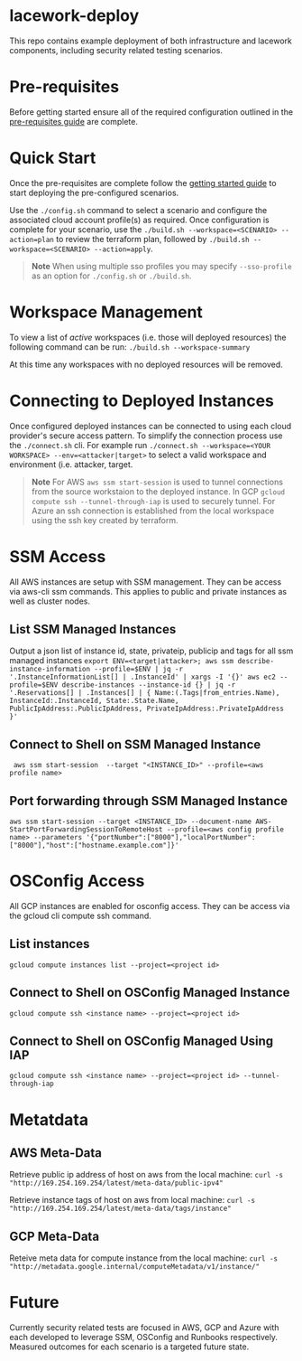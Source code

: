 # lacework-deploy

This repo contains example deployment of both infrastructure and lacework components, including security related testing scenarios.

# Pre-requisites

Before getting started ensure all of the required configuration outlined in the [pre-requisites guide](PREREQS.md) are complete.

# Quick Start

Once the pre-requisites are complete follow the [getting started guide](GETTINGSTARTED.md) to start deploying the pre-configured scenarios.

Use the `./config.sh` command to select a scenario and configure the associated cloud account profile(s) as required. Once configuration is complete for your scenario, use the `./build.sh --workspace=<SCENARIO> --action=plan` to review the terraform plan, followed by `./build.sh --workspace=<SCENARIO> --action=apply`.

> **Note**
> When using multiple sso profiles you may specify `--sso-profile` as an option for `./config.sh` or `./build.sh`.

# Workspace Management

To view a list of _active_ workspaces (i.e. those will deployed resources) the following command can be run:
`./build.sh --workspace-summary`

At this time any workspaces with no deployed resources will be removed.

# Connecting to Deployed Instances

Once configured deployed instances can be connected to using each cloud provider's secure access pattern. To simplify the connection process use the `./connect.sh` cli. For example run `./connect.sh --workspace=<YOUR WORKSPACE> --env=<attacker|target>` to select a valid workspace and environment (i.e. attacker, target. 

> **Note**
> For AWS `aws ssm start-session` is used to tunnel connections from the source workstaion to the deployed instance. In GCP `gcloud compute ssh --tunnel-through-iap` is used to securely tunnel. For Azure an ssh connection is established from the local workspace using the ssh key created by terraform.

# SSM Access

All AWS instances are setup with SSM management. They can be access via aws-cli ssm commands. This applies to public and private instances as well as cluster nodes.

## List SSM Managed Instances

Output a json list of instance id, state, privateip, publicip and tags for all ssm managed instances
`export ENV=<target|attacker>; aws ssm describe-instance-information --profile=$ENV | jq -r '.InstanceInformationList[] | .InstanceId' | xargs -I '{}' aws ec2 --profile=$ENV describe-instances --instance-id {} | jq -r '.Reservations[] | .Instances[] | { Name:(.Tags|from_entries.Name), InstanceId:.InstanceId, State:.State.Name, PublicIpAddress:.PublicIpAddress, PrivateIpAddress:.PrivateIpAddress }'`

## Connect to Shell on SSM Managed Instance

` aws ssm start-session  --target "<INSTANCE_ID>" --profile=<aws profile name>`

## Port forwarding through SSM Managed Instance

`aws ssm start-session --target <INSTANCE_ID> --document-name AWS-StartPortForwardingSessionToRemoteHost --profile=<aws config profile name> --parameters '{"portNumber":["8000"],"localPortNumber":["8000"],"host":["hostname.example.com"]}'`

# OSConfig Access

All GCP instances are enabled for osconfig access. They can be access via the gcloud cli compute ssh command.

## List instances

`gcloud compute instances list --project=<project id>`

## Connect to Shell on OSConfig Managed Instance

`gcloud compute ssh <instance name> --project=<project id>`

## Connect to Shell on OSConfig Managed Using IAP

`gcloud compute ssh <instance name> --project=<project id> --tunnel-through-iap`

# Metatdata

## AWS Meta-Data

Retrieve public ip address of host on aws from the local machine:
`curl -s "http://169.254.169.254/latest/meta-data/public-ipv4"`

Retrieve instance tags of host on aws from local machine:
`curl -s "http://169.254.169.254/latest/meta-data/tags/instance"`

## GCP Meta-Data

Reteive meta data for compute instance from the local machine:
`curl -s "http://metadata.google.internal/computeMetadata/v1/instance/"`

# Future

Currently security related tests are focused in AWS, GCP and Azure with each developed to leverage SSM, OSConfig and Runbooks respectively. Measured outcomes for each scenario is a targeted future state. 